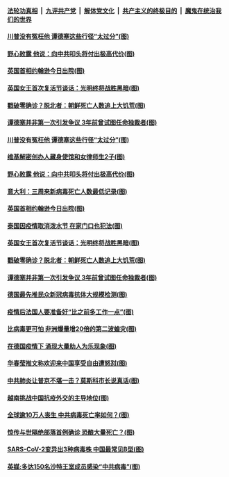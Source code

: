 ####  [法轮功真相](../../../../basic/blob/master/README.md?t=04131101) &nbsp;|&nbsp; [九评共产党](../../../../9ping.md/blob/master/README.md?t=04131101) &nbsp;|&nbsp; [解体党文化](../../../../jtdwh.md/blob/master/README.md?t=04131101)  &nbsp;|&nbsp; [共产主义的终极目的](../../../../gczydzjmd.md/blob/master/README.md?t=04131101) &nbsp;|&nbsp; [魔鬼在统治我们的世界](../../../../mgztzwmdsj.md/blob/master/README.md?t=04131101) 

#### [川普没有冤枉他 谭德塞这些行径“太过分”(图)](../pages/p9/929553.md?t=04131101) 

#### [野心败露 他说：向中共叩头将付出极高代价(图)](../pages/p9/929534.md?t=04131101) 

#### [英国首相约翰逊今日出院(图)](../pages/p9/929558.md?t=04131101) 

#### [英国女王首次复活节谈话：光明终将战胜黑暗(图)](../pages/p9/929498.md?t=04131101) 

#### [戳破零确诊？脱北者：朝鲜死亡人数追上大饥荒(图)](../pages/p9/929427.md?t=04131101) 

#### [谭德塞并非第一次引发争议 3年前曾试图任命独裁者(图)](../pages/p9/929499.md?t=04131101) 

#### [川普没有冤枉他 谭德塞这些行径“太过分”(图)](../pages/p9/929553.md?t=04131101) 

#### [维基解密创办人藏身使馆和女律师生2子(图)](../pages/p9/929598.md?t=04131101) 

#### [野心败露 他说：向中共叩头将付出极高代价(图)](../pages/p9/929534.md?t=04131101) 

#### [意大利：三周来新病毒死亡人数最低记录(图)](../pages/p9/929583.md?t=04131101) 

#### [英国首相约翰逊今日出院(图)](../pages/p9/929558.md?t=04131101) 

#### [泰国因疫情取消泼水节 在家门口也犯法(图)](../pages/p9/929545.md?t=04131101) 

#### [英国女王首次复活节谈话：光明终将战胜黑暗(图)](../pages/p9/929498.md?t=04131101) 

#### [戳破零确诊？脱北者：朝鲜死亡人数追上大饥荒(图)](../pages/p9/929427.md?t=04131101) 

#### [谭德塞并非第一次引发争议 3年前曾试图任命独裁者(图)](../pages/p9/929499.md?t=04131101) 

#### [德国最先推民众新冠病毒抗体大规模检测(图)](../pages/p9/929497.md?t=04131101) 

#### [疫情后法国人要准备好“比之前多工作一点”(图)](../pages/p9/929484.md?t=04131101) 

#### [比病毒更可怕 非洲爆量增20倍的第二波蝗灾(图)](../pages/p9/929449.md?t=04131101) 

#### [在德国疫情下 涌现大量助人为乐现象(图)](../pages/p9/929465.md?t=04131101) 

#### [华春莹推文称欢迎来中国享受自由遭怒怼(图)](../pages/p9/929387.md?t=04131101) 

#### [中共肺炎让普京不堪一击？莫斯科市长说真话(图)](../pages/p9/929386.md?t=04131101) 

#### [越南挑战中国抗疫外交的主导地位(图)](../pages/p9/929384.md?t=04131101) 

#### [全球逾10万人丧生 中共病毒死亡率如何？(图)](../pages/p9/929371.md?t=04131101) 

#### [惊传与世隔绝部落首例确诊 恐酿大量死亡？(图)](../pages/p9/929324.md?t=04131101) 

#### [SARS-CoV-2变异出3种病毒株 中国最常见B型(图)](../pages/p9/929311.md?t=04131101) 

#### [英媒:多达150名沙特王室成员感染“中共病毒”(图)](../pages/p9/929323.md?t=04131101) 

